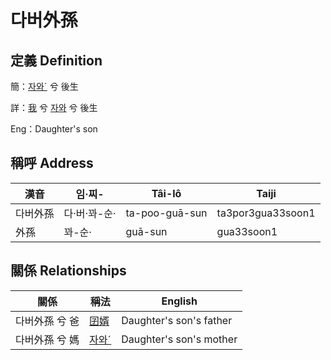 # 다버外孫
## 定義 Definition
簡：[자와ˊ](member20.md) 兮 後生

詳：[我](member1.md) 兮 [자와](member20.md) 兮 後生

Eng：Daughter's son

## 稱呼 Address

漢音 | 임·찌- | Tâi-lô | Taiji
--- | --- | --- | --- 
다버外孫 | 다·버·꽈-순· | ta-poo-guā-sun | ta3por3gua33soon1 
外孫 | 꽈-순· | guā-sun | gua33soon1 


## 關係 Relationships

關係 | 稱法 | English
--- | --- | --- 
다버外孫 兮 爸 | [囝婿](member68.md) | Daughter's son's father
다버外孫 兮 媽 | [자와ˊ](member20.md) | Daughter's son's mother
